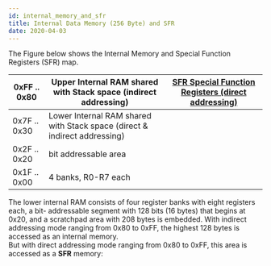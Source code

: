 ```yaml
---
id: internal_memory_and_sfr
title: Internal Data Memory (256 Byte) and SFR
date: 2020-04-03
---
```



The Figure below shows the Internal Memory and Special Function
Registers (SFR) map.

| 0xFF .. 0x80 | Upper Internal RAM shared with Stack space (indirect addressing)          | [SFR Special Function Registers (direct addressing)](SFR.md) |
| ------------ | ------------------------------------------------------------------------- | -------------------------------------------------------------------------- |
| 0x7F .. 0x30 | Lower Internal RAM shared with Stack space (direct & indirect addressing) |                                                                            |
| 0x2F .. 0x20 | bit addressable area                                                      |                                                                            |
| 0x1F .. 0x00 | 4 banks, R0-R7 each                                                       |                                                                            |

The lower internal RAM consists of four register banks with eight
registers each, a bit- addressable segment with 128 bits (16 bytes) that
begins at 0x20, and a scratchpad area with 208 bytes is embedded. With
indirect addressing mode ranging from 0x80 to 0xFF, the highest 128
bytes is accessed as an internal memory.  
But with direct addressing mode ranging from 0x80 to 0xFF, this area is
accessed as a **SFR** memory:

